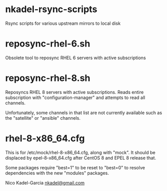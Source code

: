 nkadel-rsync-scripts
====================

Rsync scripts for various upstream mirrors to local disk

reposync-rhel-6.sh
==================

Obsolete tool to reposync RHEL 6 servers with active subscriptions

reposync-rhel-8.sh
==================

Reposyncs RHEL 8 servers with active subscriptions. Reads entire
subscription with "configuration-manager" and attempts to read all
channels.

Unfortunately, some channels in that list are not currently available 
such as the "satellite" or "ansible" channels.

rhel-8-x86_64.cfg
=================

This is for /etc/mock/rhel-8-x86_64.cfg, along with "mock". It should be
displaced by epel-8-x86_64.cfg after CentOS 8 and EPEL 8 release that.

Some packages require "best=1" to be reset to "best=0" to resolve dependencies with the new "modules" packages.

Nico Kadel-Garcia <nkadel@gmail.com>

